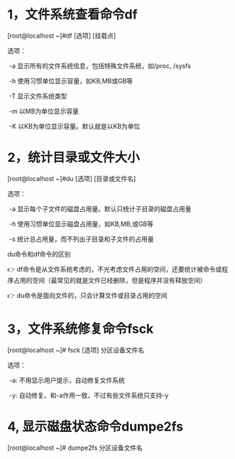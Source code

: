 # 1，文件系统查看命令df

[root@localhost ~]#df [选项] [挂载点]

选项：

​        -a    显示所有的文件系统信息，包括特殊文件系统，如/proc, /sysfs

​        -h    使用习惯单位显示容量，如KB,MB或GB等

​        -T     显示文件系统类型

​       -m     以MB为单位显示容量

​       -K      以KB为单位显示容量。默认就是以KB为单位

# 2，统计目录或文件大小

[root@localhost ~]#du [选项] [目录或文件名]

选项：

​        -a     显示每个子文件的磁盘占用量。默认只统计子目录的磁盘占用量  

​        -h     使用习惯单位显示磁盘占用量，如KB,MB,或GB等

​        -s      统计总占用量，而不列出子目录和子文件的占用量

du命令和df命令的区别

:point_right: df命令是从文件系统考虑的，不光考虑文件占用的空间，还要统计被命令或程序占用的空间（最常见的就是文件已经删除，但是程序并没有释放空间）

:point_right: du命令是面向文件的，只会计算文件或目录占用的空间

# 3，文件系统修复命令fsck

[root@localhost ~]#  fsck [选项] 分区设备文件名

选项：

​        -a:     不用显示用户提示，自动修复文件系统

​        -y:      自动修复。和-a作用一致，不过有些文件系统只支持-y

# 4,  显示磁盘状态命令dumpe2fs

[root@localhost ~]#  dumpe2fs 分区设备文件名

